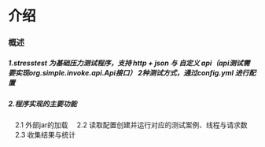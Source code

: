 # 介绍
### 概述
##### 1.stresstest 为基础压力测试程序，支持 http + json 与 自定义 api（api测试需要实现org.simple.invoke.api.Api接口） 2种测试方式，通过config.yml 进行配置
##### 2.程序实现的主要功能
&emsp;2.1 外部jar的加载
&emsp;2.2 读取配置创建并运行对应的测试案例、线程与请求数
&emsp;2.3 收集结果与统计